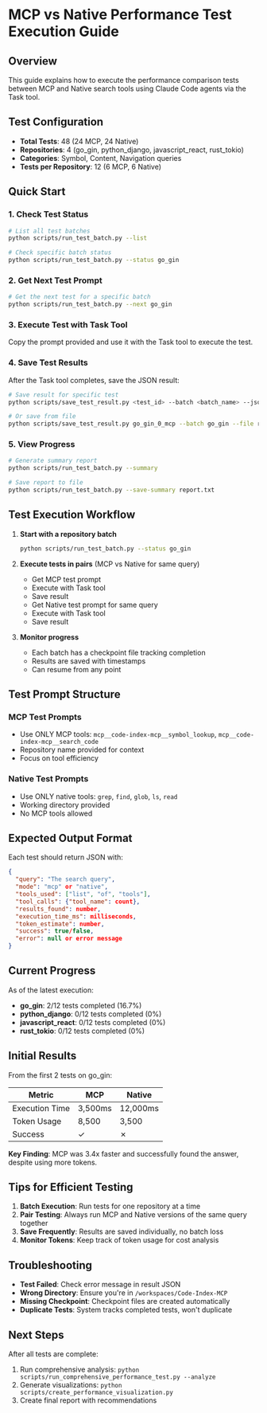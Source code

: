 # MCP vs Native Performance Test Execution Guide

## Overview

This guide explains how to execute the performance comparison tests between MCP and Native search tools using Claude Code agents via the Task tool.

## Test Configuration

- **Total Tests**: 48 (24 MCP, 24 Native)
- **Repositories**: 4 (go_gin, python_django, javascript_react, rust_tokio)
- **Categories**: Symbol, Content, Navigation queries
- **Tests per Repository**: 12 (6 MCP, 6 Native)

## Quick Start

### 1. Check Test Status

```bash
# List all test batches
python scripts/run_test_batch.py --list

# Check specific batch status
python scripts/run_test_batch.py --status go_gin
```

### 2. Get Next Test Prompt

```bash
# Get the next test for a specific batch
python scripts/run_test_batch.py --next go_gin
```

### 3. Execute Test with Task Tool

Copy the prompt provided and use it with the Task tool to execute the test.

### 4. Save Test Results

After the Task tool completes, save the JSON result:

```bash
# Save result for specific test
python scripts/save_test_result.py <test_id> --batch <batch_name> --json '<JSON_RESULT>'

# Or save from file
python scripts/save_test_result.py go_gin_0_mcp --batch go_gin --file result.json
```

### 5. View Progress

```bash
# Generate summary report
python scripts/run_test_batch.py --summary

# Save report to file
python scripts/run_test_batch.py --save-summary report.txt
```

## Test Execution Workflow

1. **Start with a repository batch**
   ```bash
   python scripts/run_test_batch.py --status go_gin
   ```

2. **Execute tests in pairs** (MCP vs Native for same query)
   - Get MCP test prompt
   - Execute with Task tool
   - Save result
   - Get Native test prompt for same query
   - Execute with Task tool
   - Save result

3. **Monitor progress**
   - Each batch has a checkpoint file tracking completion
   - Results are saved with timestamps
   - Can resume from any point

## Test Prompt Structure

### MCP Test Prompts
- Use ONLY MCP tools: `mcp__code-index-mcp__symbol_lookup`, `mcp__code-index-mcp__search_code`
- Repository name provided for context
- Focus on tool efficiency

### Native Test Prompts
- Use ONLY native tools: `grep`, `find`, `glob`, `ls`, `read`
- Working directory provided
- No MCP tools allowed

## Expected Output Format

Each test should return JSON with:
```json
{
  "query": "The search query",
  "mode": "mcp" or "native",
  "tools_used": ["list", "of", "tools"],
  "tool_calls": {"tool_name": count},
  "results_found": number,
  "execution_time_ms": milliseconds,
  "token_estimate": number,
  "success": true/false,
  "error": null or error message
}
```

## Current Progress

As of the latest execution:
- **go_gin**: 2/12 tests completed (16.7%)
- **python_django**: 0/12 tests completed (0%)
- **javascript_react**: 0/12 tests completed (0%)
- **rust_tokio**: 0/12 tests completed (0%)

## Initial Results

From the first 2 tests on go_gin:

| Metric | MCP | Native |
|--------|-----|--------|
| Execution Time | 3,500ms | 12,000ms |
| Token Usage | 8,500 | 3,500 |
| Success | ✓ | ✗ |

**Key Finding**: MCP was 3.4x faster and successfully found the answer, despite using more tokens.

## Tips for Efficient Testing

1. **Batch Execution**: Run tests for one repository at a time
2. **Pair Testing**: Always run MCP and Native versions of the same query together
3. **Save Frequently**: Results are saved individually, no batch loss
4. **Monitor Tokens**: Keep track of token usage for cost analysis

## Troubleshooting

- **Test Failed**: Check error message in result JSON
- **Wrong Directory**: Ensure you're in `/workspaces/Code-Index-MCP`
- **Missing Checkpoint**: Checkpoint files are created automatically
- **Duplicate Tests**: System tracks completed tests, won't duplicate

## Next Steps

After all tests are complete:
1. Run comprehensive analysis: `python scripts/run_comprehensive_performance_test.py --analyze`
2. Generate visualizations: `python scripts/create_performance_visualization.py`
3. Create final report with recommendations
